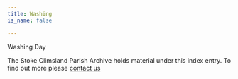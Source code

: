 ```yaml
---
title: Washing
is_name: false

---
```


Washing Day


The Stoke Climsland Parish Archive holds material under this index entry. To find out more please [contact us](/contact/)
